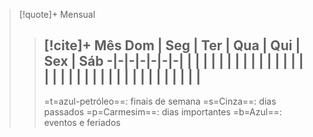 > [!quote]+ Mensual
> > [!cite]+ Mês
> >  Dom | Seg | Ter | Qua | Qui | Sex | Sáb
> > -|-|-|-|-|-|-|
> >  |  |  |  |  |  |  |
> >  |  |  |  |  |  |  |
> >  |  |  |  |  |  |  |
> >  |  |  |  |  |  |  |
> >  |  |  |  |  |  |  |
> > ---
> > =t=azul-petróleo==: finais de semana
> >  =s=Cinza==: dias passados
> > =p=Carmesim==: dias importantes
> > =b=Azul==: eventos e feriados
